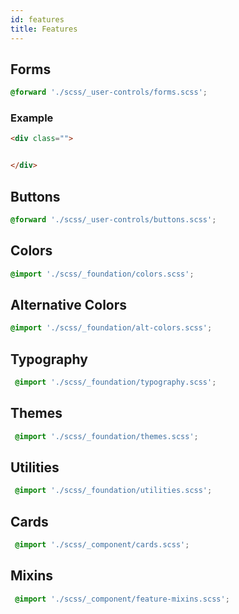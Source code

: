 ```yaml
---
id: features
title: Features
---
```


 

## Forms 

 ```scss 
 @forward './scss/_user-controls/forms.scss';
 ```

 ### Example
 ```html
 <div class="">
 

 </div>
 ```
  
## Buttons 
 ```scss
 @forward './scss/_user-controls/buttons.scss';
```

## Colors
```scss 
@import './scss/_foundation/colors.scss';
```
## Alternative Colors
```scss 
@import './scss/_foundation/alt-colors.scss';
```

## Typography
```scss
 @import './scss/_foundation/typography.scss';
 ```
## Themes
```scss
 @import './scss/_foundation/themes.scss';
 ```
 ## Utilities
```scss
 @import './scss/_foundation/utilities.scss';
 ```
 ## Cards
```scss
 @import './scss/_component/cards.scss';
 ```
 ## Mixins
```scss
 @import './scss/_component/feature-mixins.scss';
 ``` 
